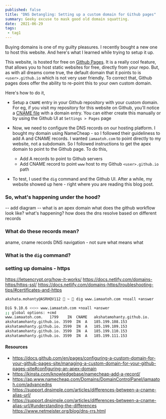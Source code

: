 ```yaml
---
published: false
title: "DNS Detangling: Setting up a custom domain for Github pages"
summary: Geeky excuse to mask good old domain squatting.
date:  2021-06-29
tags:
 - tag1
---
```


Buying domains is one of my guilty pleasures. I recently bought a new one to host this website. And here's what I learned while trying to setup it up.

This website, is hosted for free on [Github Pages](https://pages.github.com/). It is a really cool feature, that allows you to host static websites for free, directly from your repo. But, as with all dreams come true, the default domain that it points to is `<user>.github.io` which is not very user friendly. To correct that, Github pages does offer the ability to re-point this to your own custom domain.

Here's how to do it,

- Setup a `CNAME` entry in your Github repository with your custom domain. For eg, if you visit my repository for this website on Github, you'll notice a [CNAME file](https://github.com/akshatamohanty/akshatamohanty.github.io/blob/master/CNAME) with a domain entry. You can either create this manually or by using the Github UI at `Settings > Pages` page

- Now, we need to configure the DNS records on our hosting platform. I bought my domain using NameCheap - so I followed their guideliness to add A and CNAME records. I wanted `iamaatoh.com` to point directly to my website, not a subdomain. So I followed instructions to get the apex domain to point to the Github page. To do this,

  - Add A records to point to Github servers
  - Add CNAME record to point `www` host to my Github `<user>.github.io` path

- To test, I used the `dig` command and the Github UI. After a while, my website showed up here - right where you are reading this blog post.

### So, what's happening under the hood?
-- add diagram --
what is an apex domain
what does the github workflow look like? what's happening?
how does the dns resolve based on different records

### What do these records mean?
aname, cname records
DNS navigation - not sure what means what

### What is the `dig` command?

### setting up domains - https
https://letsencrypt.org/how-it-works/
https://docs.netlify.com/domains-https/https-ssl/
https://docs.netlify.com/domains-https/troubleshooting-tips/#certificates-and-https

```bash
akshata.mohanty@ASRHQV112  ~  dig www.iamaatoh.com +noall +answer
```

```bash
DiG 9.10.6 <<>> www.iamaatoh.com +noall +answer
;; global options: +cmd
www.iamaatoh.com.	1799	IN	CNAME	akshatamohanty.github.io.
akshatamohanty.github.io. 3599	IN	A	185.199.108.153
akshatamohanty.github.io. 3599	IN	A	185.199.109.153
akshatamohanty.github.io. 3599	IN	A	185.199.110.153
akshatamohanty.github.io. 3599	IN	A	185.199.111.153
```



#### Resources

- https://docs.github.com/en/pages/configuring-a-custom-domain-for-your-github-pages-site/managing-a-custom-domain-for-your-github-pages-site#configuring-an-apex-domain
- https://kinsta.com/knowledgebase/namecheap-add-a-record/
- https://ap.www.namecheap.com/Domains/DomainControlPanel/iamaatoh.com/advancedns
- https://support.dnsimple.com/articles/differences-between-a-cname-alias-url/
- https://support.dnsimple.com/articles/differences-between-a-cname-alias-url/#understanding-the-differences
https://www.netmeister.org/blog/dns-rrs.html